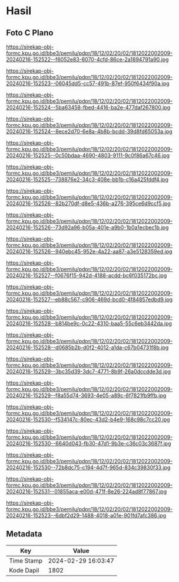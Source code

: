 # Hasil

## Foto C Plano

https://sirekap-obj-formc.kpu.go.id/bbe3/pemilu/pdpr/18/12/02/20/02/1812022002009-20240216-152522--f6052e83-6070-4cfd-86ce-2a1894791a90.jpg

https://sirekap-obj-formc.kpu.go.id/bbe3/pemilu/pdpr/18/12/02/20/02/1812022002009-20240216-152523--06045dd5-cc57-491b-87ef-950f6434f90a.jpg

https://sirekap-obj-formc.kpu.go.id/bbe3/pemilu/pdpr/18/12/02/20/02/1812022002009-20240216-152524--5ba63458-fbed-4416-ba2e-477daf267800.jpg

https://sirekap-obj-formc.kpu.go.id/bbe3/pemilu/pdpr/18/12/02/20/02/1812022002009-20240216-152524--8ece2d70-6e8a-4b8b-bcdd-39d8fd65053a.jpg

https://sirekap-obj-formc.kpu.go.id/bbe3/pemilu/pdpr/18/12/02/20/02/1812022002009-20240216-152525--0c50bdaa-4690-4803-9111-9c0f86a67c46.jpg

https://sirekap-obj-formc.kpu.go.id/bbe3/pemilu/pdpr/18/12/02/20/02/1812022002009-20240216-152525--738876e2-34c3-408e-bb1b-c16a425fddf4.jpg

https://sirekap-obj-formc.kpu.go.id/bbe3/pemilu/pdpr/18/12/02/20/02/1812022002009-20240216-152526--82b270df-d8e5-436b-a276-395ce6d9ccf5.jpg

https://sirekap-obj-formc.kpu.go.id/bbe3/pemilu/pdpr/18/12/02/20/02/1812022002009-20240216-152526--73d92a96-b05a-401e-a9b0-1b0a1ecbec1b.jpg

https://sirekap-obj-formc.kpu.go.id/bbe3/pemilu/pdpr/18/12/02/20/02/1812022002009-20240216-152526--940ebc45-952e-4a22-aa87-a3e5128359ed.jpg

https://sirekap-obj-formc.kpu.go.id/bbe3/pemilu/pdpr/18/12/02/20/02/1812022002009-20240216-152527--f0676f15-942d-4188-acdd-bc6f035172bc.jpg

https://sirekap-obj-formc.kpu.go.id/bbe3/pemilu/pdpr/18/12/02/20/02/1812022002009-20240216-152527--eb88c567-c906-469d-bcd0-4f84857edbd9.jpg

https://sirekap-obj-formc.kpu.go.id/bbe3/pemilu/pdpr/18/12/02/20/02/1812022002009-20240216-152528--b814be9c-0c22-4310-baa5-55c6eb3442da.jpg

https://sirekap-obj-formc.kpu.go.id/bbe3/pemilu/pdpr/18/12/02/20/02/1812022002009-20240216-152528--d0685b2b-d0f2-4012-a1da-c67b04731f8b.jpg

https://sirekap-obj-formc.kpu.go.id/bbe3/pemilu/pdpr/18/12/02/20/02/1812022002009-20240216-152529--3bc35d39-3dc7-4771-8b9f-26a0dccdde3d.jpg

https://sirekap-obj-formc.kpu.go.id/bbe3/pemilu/pdpr/18/12/02/20/02/1812022002009-20240216-152529--f8a55d74-3693-4e05-a89c-6f7821fb9ffb.jpg

https://sirekap-obj-formc.kpu.go.id/bbe3/pemilu/pdpr/18/12/02/20/02/1812022002009-20240216-152530--f534147c-80ec-43d2-b4e9-168c98c7cc20.jpg

https://sirekap-obj-formc.kpu.go.id/bbe3/pemilu/pdpr/18/12/02/20/02/1812022002009-20240216-152530--6640d043-fb30-47d1-9b3e-c36c03c3687f.jpg

https://sirekap-obj-formc.kpu.go.id/bbe3/pemilu/pdpr/18/12/02/20/02/1812022002009-20240216-152530--72b8dc75-c194-4d7f-965d-834c39830f33.jpg

https://sirekap-obj-formc.kpu.go.id/bbe3/pemilu/pdpr/18/12/02/20/02/1812022002009-20240216-152531--01855aca-e00d-471f-8e26-224ad8f77867.jpg

https://sirekap-obj-formc.kpu.go.id/bbe3/pemilu/pdpr/18/12/02/20/02/1812022002009-20240216-152523--6dbf2d29-1488-4018-a01e-901fd7afc386.jpg


## Metadata

| Key        | Value               |
| ---------- | ------------------- |
| Time Stamp | 2024-02-29 16:03:47 |
| Kode Dapil | 1802                |



